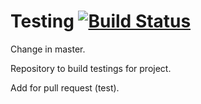 Testing [![Build Status](https://travis-ci.org/ddre54/Testing.png?branch=master)](https://travis-ci.org/ddre54/Testing)
=======

Change in master.

Repository to build testings for project.

Add for pull request (test).
